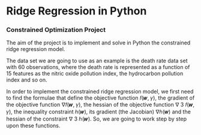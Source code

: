 # Ridge Regression in Python
### Constrained Optimization Project

The aim of the project is to implement and solve in Python the constrained ridge regression model.

The data set we are going to use as an example is the death rate data set with 60 observations, where the death rate is represented as a function of 15 features as the nitric oxide pollution index, the hydrocarbon pollution index and so on.

In order to implement the constrained ridge regression model, we first need to find the formulae that define the objective function 𝑓(𝒘, 𝛾), the gradient of the objective function ∇𝑓(𝒘, 𝛾), the hessian of the objective function ∇ 3 𝑓(𝒘, 𝛾), the inequality constraint ℎ(𝒘), its gradient (the Jacobian) ∇ℎ(𝒘) and the hessian of the constraint ∇ 3 ℎ(𝒘). So, we are going to work step by step upon these functions.


